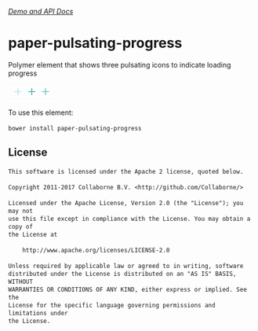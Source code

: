 _[Demo and API Docs](http://collaborne.github.io/paper-pulsating-progress)_

# paper-pulsating-progress
Polymer element that shows three pulsating icons to indicate loading progress

![Screenshot: Pulsating progress](/doc/screenshot.png "Screenshot: Pulsating progress")

To use this element:

`bower install paper-pulsating-progress`


## License

    This software is licensed under the Apache 2 license, quoted below.

    Copyright 2011-2017 Collaborne B.V. <http://github.com/Collaborne/>

    Licensed under the Apache License, Version 2.0 (the "License"); you may not
    use this file except in compliance with the License. You may obtain a copy of
    the License at

        http://www.apache.org/licenses/LICENSE-2.0

    Unless required by applicable law or agreed to in writing, software
    distributed under the License is distributed on an "AS IS" BASIS, WITHOUT
    WARRANTIES OR CONDITIONS OF ANY KIND, either express or implied. See the
    License for the specific language governing permissions and limitations under
    the License.
